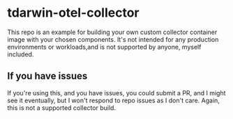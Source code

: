 # tdarwin-otel-collector

This repo is an example for building your own custom collector container image with your chosen components.  It's not intended for any production environments or workloads,and is not supported by anyone, myself included.

## If you have issues

If you're using this, and you have issues, you could submit a PR, and I might see it eventually, but I won't respond to repo issues as I don't care.  Again, this is not a supported collector build.
